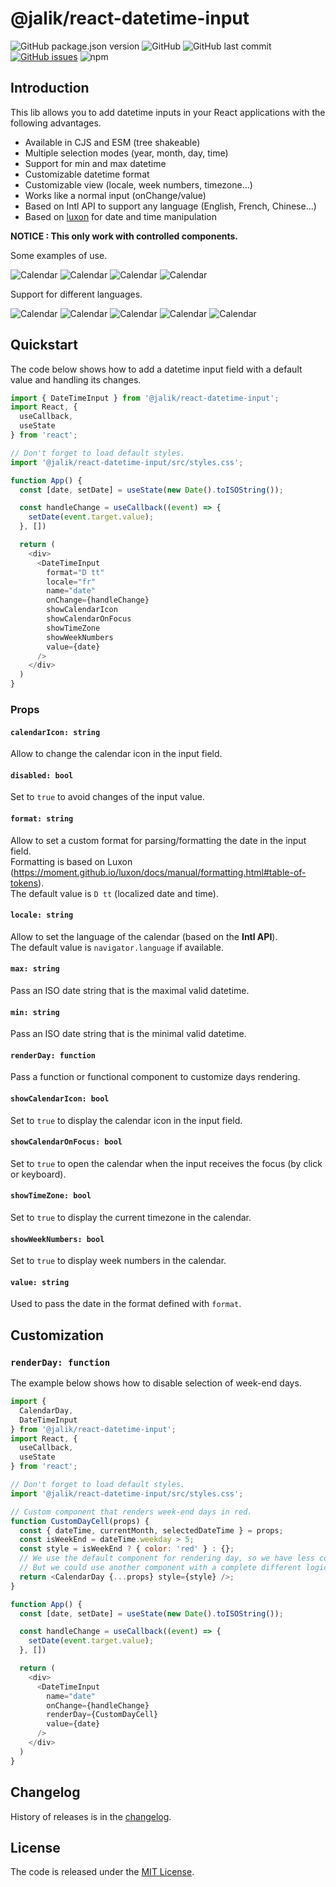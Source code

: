 # @jalik/react-datetime-input

![GitHub package.json version](https://img.shields.io/github/package-json/v/jalik/react-datetime-input.svg)
![GitHub](https://img.shields.io/github/license/jalik/react-datetime-input.svg)
![GitHub last commit](https://img.shields.io/github/last-commit/jalik/react-datetime-input.svg)
[![GitHub issues](https://img.shields.io/github/issues/jalik/react-datetime-input.svg)](https://github.com/jalik/react-datetime-input/issues)
![npm](https://img.shields.io/npm/dt/@jalik/react-datetime-input.svg)

## Introduction

This lib allows you to add datetime inputs in your React applications with the following advantages.

- Available in CJS and ESM (tree shakeable)
- Multiple selection modes (year, month, day, time)
- Support for min and max datetime
- Customizable datetime format
- Customizable view (locale, week numbers, timezone...)
- Works like a normal input (onChange/value)
- Based on Intl API to support any language (English, French, Chinese...)
- Based on [luxon](https://moment.github.io/luxon/) for date and time manipulation

**NOTICE : This only work with controlled components.**

Some examples of use.

![Calendar](docs/images/calendar_days_en-US.jpg)
![Calendar](docs/images/calendar_years_en-US.jpg)
![Calendar](docs/images/calendar_months_en-US.jpg)
![Calendar](docs/images/calendar_time_en-US.jpg)

Support for different languages.

![Calendar](docs/images/calendar_days_fr-FR.jpg)
![Calendar](docs/images/calendar_days_hi.jpg)
![Calendar](docs/images/calendar_days_ja.jpg)
![Calendar](docs/images/calendar_days_ru.jpg)
![Calendar](docs/images/calendar_days_zh.jpg)

## Quickstart

The code below shows how to add a datetime input field with a default value and handling its
changes.

```js
import { DateTimeInput } from '@jalik/react-datetime-input';
import React, {
  useCallback,
  useState
} from 'react';

// Don't forget to load default styles.
import '@jalik/react-datetime-input/src/styles.css';

function App() {
  const [date, setDate] = useState(new Date().toISOString());

  const handleChange = useCallback((event) => {
    setDate(event.target.value);
  }, [])

  return (
    <div>
      <DateTimeInput
        format="D tt"
        locale="fr"
        name="date"
        onChange={handleChange}
        showCalendarIcon
        showCalendarOnFocus
        showTimeZone
        showWeekNumbers
        value={date}
      />
    </div>
  )
}
```

### Props

#### `calendarIcon: string`

Allow to change the calendar icon in the input field.

#### `disabled: bool`

Set to `true` to avoid changes of the input value.

#### `format: string`

Allow to set a custom format for parsing/formatting the date in the input field.  
Formatting is based on
Luxon (https://moment.github.io/luxon/docs/manual/formatting.html#table-of-tokens).  
The default value is `D tt` (localized date and time).

#### `locale: string`

Allow to set the language of the calendar (based on the **Intl API**).  
The default value is `navigator.language` if available.

#### `max: string`

Pass an ISO date string that is the maximal valid datetime.

#### `min: string`

Pass an ISO date string that is the minimal valid datetime.

#### `renderDay: function`

Pass a function or functional component to customize days rendering.

#### `showCalendarIcon: bool`

Set to `true` to display the calendar icon in the input field.

#### `showCalendarOnFocus: bool`

Set to `true` to open the calendar when the input receives the focus (by click or keyboard).

#### `showTimeZone: bool`

Set to `true` to display the current timezone in the calendar.

#### `showWeekNumbers: bool`

Set to `true` to display week numbers in the calendar.

#### `value: string`

Used to pass the date in the format defined with `format`.

## Customization

### `renderDay: function`

The example below shows how to disable selection of week-end days.

```js
import {
  CalendarDay,
  DateTimeInput
} from '@jalik/react-datetime-input';
import React, {
  useCallback,
  useState
} from 'react';

// Don't forget to load default styles.
import '@jalik/react-datetime-input/src/styles.css';

// Custom component that renders week-end days in red.
function CustomDayCell(props) {
  const { dateTime, currentMonth, selectedDateTime } = props;
  const isWeekEnd = dateTime.weekday > 5;
  const style = isWeekEnd ? { color: 'red' } : {};
  // We use the default component for rendering day, so we have less code to write.
  // But we could use another component with a complete different logic.
  return <CalendarDay {...props} style={style} />;
}

function App() {
  const [date, setDate] = useState(new Date().toISOString());

  const handleChange = useCallback((event) => {
    setDate(event.target.value);
  }, [])

  return (
    <div>
      <DateTimeInput
        name="date"
        onChange={handleChange}
        renderDay={CustomDayCell}
        value={date}
      />
    </div>
  )
}
```

## Changelog

History of releases is in the [changelog](./CHANGELOG.md).

## License

The code is released under the [MIT License](http://www.opensource.org/licenses/MIT).
